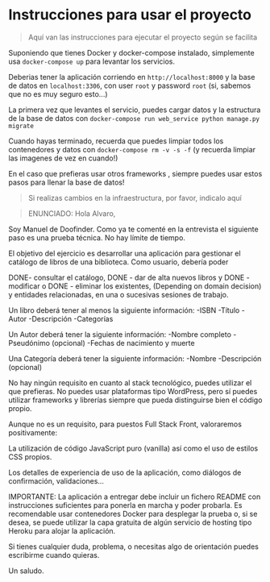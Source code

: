 # Instrucciones para usar el proyecto
> Aquí van las instrucciones para ejecutar el proyecto según se facilita

Suponiendo que tienes Docker y docker-compose instalado, simplemente usa
`docker-compose up` para levantar los servicios.

Deberias tener la aplicación corriendo en `http://localhost:8000`
y la base de datos en `localhost:3306`, con user `root` y password `root` (si, sabemos que no es muy seguro esto...)

La primera vez que levantes el servicio, puedes cargar datos y la estructura de la base de datos con `docker-compose run web_service python manage.py migrate`

Cuando hayas terminado, recuerda que puedes limpiar todos los contenedores y datos con `docker-compose rm -v -s -f` (y recuerda limpiar las imagenes de vez en cuando!)

En el caso que prefieras usar otros frameworks , siempre puedes usar estos pasos para llenar la base de datos!

> Si realizas cambios en la infraestructura, por favor, indicalo aquí

>ENUNCIADO:
Hola Alvaro,

Soy Manuel de Doofinder. Como ya te comenté en la entrevista el siguiente paso es una prueba técnica. No hay límite de tiempo.

El objetivo del ejercicio es desarrollar una aplicación para gestionar el catálogo de libros de una biblioteca. 
Como usuario, debería poder 

DONE- consultar el catálogo, 
DONE - dar de alta nuevos libros y 
DONE - modificar o 
DONE - eliminar los existentes, 
(Depending on domain decision) y entidades relacionadas, en una o sucesivas sesiones de trabajo.

Un libro deberá tener al menos la siguiente información:
-ISBN
-Título
-Autor
-Descripción
-Categorías

Un Autor deberá tener la siguiente información:
-Nombre completo
-Pseudónimo (opcional)
-Fechas de nacimiento y muerte

Una Categoría deberá tener la siguiente información:
-Nombre
-Descripción (opcional)

No hay ningún requisito en cuanto al stack tecnológico, puedes utilizar el que prefieras. No puedes usar plataformas tipo WordPress, pero sí puedes utilizar frameworks y librerías siempre que pueda distinguirse bien el código propio.

Aunque no es un requisito, para puestos Full Stack Front, valoraremos positivamente:

La utilización de código JavaScript puro (vanilla) así como el uso de estilos CSS propios.

Los detalles de experiencia de uso de la aplicación, como diálogos de confirmación, validaciones…

IMPORTANTE: La aplicación a entregar debe incluir un fichero README con instrucciones suficientes para ponerla en marcha y poder probarla. Es recomendable usar contenedores Docker para desplegar la prueba o, si se desea, se puede utilizar la capa gratuita de algún servicio de hosting tipo Heroku para alojar la aplicación.

Si tienes cualquier duda, problema, o necesitas algo de orientación puedes escribirme cuando quieras.

Un saludo.